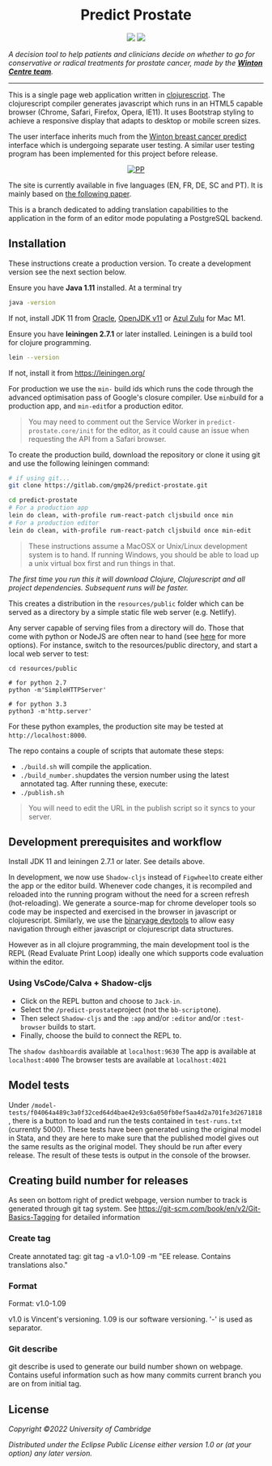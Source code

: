 
<h1 align="center">Predict Prostate</h1>
<p align="center">
<img src="https://img.shields.io/badge/to--inform-not--persuade-informational">
<img src="https://img.shields.io/badge/License-EPL_1.0-red.svg">
</p>

_A decision tool to help patients and clinicians decide on whether to go for conservative or radical treatments for prostate cancer, made by the **[Winton Centre team](https://wintoncentre.maths.cam.ac.uk/)**._

---
This is a single page web application written in
[clojurescript](https://clojurescript.org/).
The clojurescript compiler generates javascript which runs in an HTML5
capable browser (Chrome, Safari, Firefox, Opera, IE11). It uses Bootstrap
styling to achieve a responsive display that adapts to desktop or mobile
screen sizes.

The user interface inherits much from the [Winton breast cancer predict](https://github.com/WintonCentre/predict3) interface which is undergoing separate user testing. A similar user testing program has been implemented for this project before release.

<p align="center">
<a href="https://ibb.co/Cbyr4BH"><img src="https://i.ibb.co/x1b4wh7/PP.png" alt="PP" border="0" /></a>
</p>

The site is currently available in five languages (EN, FR, DE, SC and PT). It is mainly based on [the following paper](https://journals.plos.org/plosmedicine/article?id=10.1371/journal.pmed.1002758).

This is a branch dedicated to adding translation capabilities to the application in the form of an editor mode populating a PostgreSQL backend.
## Installation

These instructions create a production version. To create a development
version see the next section below.

Ensure you have **Java 1.11** installed. At a terminal try
```sh
java -version
```
If not, install JDK 11 from [Oracle](https://docs.oracle.com/javase/8/docs/technotes/guides/install/install_overview.html), [OpenJDK v11](http://openjdk.java.net/install/) or [Azul Zulu](https://www.azul.com/downloads/?package=jdk) for Mac M1.

Ensure you have **leiningen 2.7.1** or later installed.
Leiningen is a build tool for clojure programming.
```sh
lein --version
```
If not, install it from https://leiningen.org/

For production we use the `min-` build ids which runs the code through the advanced optimisation pass of Google's closure compiler. Use `min`build for a production app, and `min-edit`for a production editor.
> You may need to comment out the Service Worker in `predict-prostate.core/init` for the editor, as it could cause an issue when requesting the API from a Safari browser.

To create the production build, download the repository or clone it using git and use the following leiningen command:

```sh
# if using git...
git clone https://gitlab.com/gmp26/predict-prostate.git

cd predict-prostate
# For a production app
lein do clean, with-profile rum-react-patch cljsbuild once min
# For a production editor
lein do clean, with-profile rum-react-patch cljsbuild once min-edit
```
>These instructions assume a MacOSX or Unix/Linux development system is to hand.
>If running Windows, you should be able to load up a unix virtual box first and run things in that.

_The first time you run this it will download Clojure, Clojurescript and all project dependencies. Subsequent runs will be faster._

This creates a distribution in the `resources/public` folder which can
be served as a directory by a simple static file web server (e.g. Netlify).

Any server capable of serving files from a directory will do. Those that come with python or NodeJS are often near to hand (see [here](https://gist.github.com/willurd/5720255) for more options).
For instance, switch to the resources/public directory, and start a local web server
to test:

```
cd resources/public

# for python 2.7
python -m'SimpleHTTPServer'

# for python 3.3
python3 -m'http.server'

```
For these python examples, the production site may be tested at `http://localhost:8000`.


The repo contains a couple of scripts that automate these steps:

* `./build.sh` will compile the application. 
* `./build_number.sh`updates the version number using the latest annotated tag. After running these, execute:
* `./publish.sh`

> You will need to edit the URL in the publish script so it syncs to your server.

## Development prerequisites and workflow

Install JDK 11 and leiningen 2.7.1 or later. See details above.

In development, we now use `Shadow-cljs` instead of `Figwheel`to create either the app or the editor build. Whenever code changes, it is recompiled and reloaded into the running program without the need for a screen refresh (hot-reloading). We generate a source-map for chrome developer tools so code may be inspected and exercised in the browser in javascript or clojurescript. Similarly, we use the [binaryage devtools](https://github.com/binaryage/cljs-devtools) to allow easy navigation through either javascript or clojurescript data structures.

However as in all clojure programming, the main development tool is
the REPL (Read Evaluate Print Loop) ideally one which supports code
evaluation within the editor.

### Using VsCode/Calva + Shadow-cljs

* Click on the REPL button and choose to `Jack-in`.
* Select the `/predict-prostate`project (not the `bb-script`one).
* Then select `Shadow-cljs` and the `:app` and/or `:editor` and/or `:test-browser` builds to start.
* Finally, choose the build to connect the REPL to.

The `shadow dashboard`is available at `localhost:9630`
The app is available at `localhost:4000`
The browser tests are available at `localhost:4021`

## Model tests

Under `/model-tests/f04064a489c3a0f32ced64d4bae42e93c6a050fb0ef5aa4d2a701fe3d2671818`, there is a button to load and run the tests contained in `test-runs.txt` (currently 5000).
These tests have been generated using the original model in Stata, and they are here to make sure that the published model gives out the same results as the original model.
They should be run after every release.
The result of these tests is output in the console of the browser.

## Creating build number for releases
As seen on bottom right of predict webpage, version number to track is generated through git tag system. See https://git-scm.com/book/en/v2/Git-Basics-Tagging for detailed information

### Create tag
Create annotated tag: git tag -a v1.0-1.09 -m "EE release. Contains translations also."

### Format
Format: v1.0-1.09

v1.0 is Vincent's versioning. 1.09 is our software versioning. '-' is used as separator.

### Git describe
git describe is used to generate our build number shown on webpage. Contains useful information such as how many commits current branch you are on from initial tag.

## License

_Copyright ©2022 University of Cambridge_

_Distributed under the Eclipse Public License either version 1.0 or (at your option) any later version._
